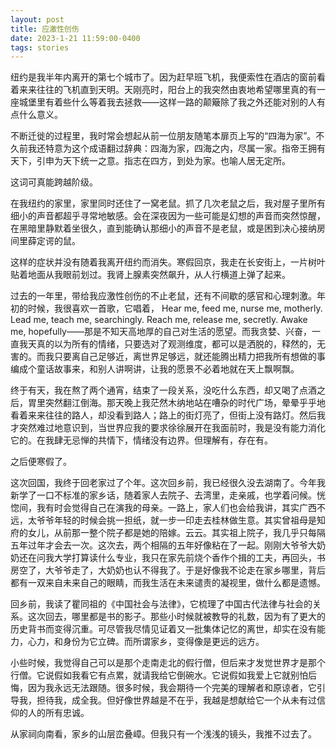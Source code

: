 ```yaml
---
layout: post
title: 应激性创伤
date: 2023-1-21 11:59:00-0400
tags: stories
---
```

纽约是我半年内离开的第七个城市了。因为赶早班飞机，我便索性在酒店的窗前看着来来往往的飞机直到天明。天刚亮时，阳台上的我突然由衷地希望哪里真的有一座城堡里有着些什么等着我去拯救——这样一路的颠簸除了我之外还能对别的人有点什么意义。

不断迁徙的过程里，我时常会想起从前一位朋友随笔本扉页上写的“四海为家”。不久前我还特意为这个成语翻过辞典：四海为家，四海之内，尽属一家。指帝王拥有天下，引申为天下统一之意。指志在四方，到处为家。也喻人居无定所。

这词可真能跨越阶级。

在我纽约的家里，家里同时还住了一窝老鼠。抓了几次老鼠之后，我对屋子里所有细小的声音都超乎寻常地敏感。会在深夜因为一些可能是幻想的声音而突然惊醒，在黑暗里静默着坐很久，直到能确认那细小的声音不是老鼠，或是困到决心接纳房间里薛定谔的鼠。

这样的症状并没有随着我离开纽约而消失。寒假回京，我走在长安街上，一片树叶贴着地面从我眼前划过。我肾上腺素突然飙升，从人行横道上弹了起来。

过去的一年里，带给我应激性创伤的不止老鼠，还有不间歇的感官和心理刺激。年初的时候，我很喜欢一首歌，它唱着， Hear me, feed me, nurse me, motherly. Lead me, teach me, searchingly. Reach me, release me, secretly. Awake me, hopefully——那是不知天高地厚的自己对生活的愿望。而我贪婪、兴奋，一直我天真的以为所有的情绪，只要选对了观测维度，都可以是洒脱的，释然的，无害的。而我只要离自己足够近，离世界足够远，就还能腾出精力把我所有想做的事编成个童话故事来，和别人讲啊讲，让我的愿景不必着地就在天上飘啊飘。

终于有天，我在熬了两个通宵，结束了一段关系，没吃什么东西，却又喝了点酒之后，胃里突然翻江倒海。那天晚上我茫然木纳地站在嘈杂的时代广场，晕晕乎乎地看着来来往往的路人，却没看到路人；路上的街灯亮了，但街上没有路灯。然后我才突然难过地意识到，当世界应我的要求徐徐展开在我面前时，我是没有能力消化它的。在我肆无忌惮的共情下，情绪没有边界。但理解有，存在有。

之后便寒假了。

这次回国，我终于回老家过了个年。这次回乡前，我已经很久没去湖南了。今年我新学了一口不标准的家乡话，随着家人去院子、去湾里，走亲戚，也学着问候。恍惚间，我有时会觉得自己在演我的母亲。一路上，家人们也会给我讲，其实广西不远，太爷爷年轻的时候会挑一担纸，就一步一印走去桂林做生意。其实曾祖母是知府的女儿，从前那一整个院子都是她的陪嫁。云云。其实祖上院子，我几乎只每隔五年过年才会去一次。这次去，两个相隔的五年好像粘在了一起。刚刚大爷爷大奶奶还在问我大学打算读什么专业，我只在家先前烧个香作个揖的工夫，再回头，书房空了，大爷爷走了，大奶奶也认不得我了。于是好像我不论走在家乡哪里，背后都有一双来自未来自己的眼睛，而我生活在未来谴责的凝视里，做什么都是遗憾。

回乡前，我读了瞿同祖的《中国社会与法律》，它梳理了中国古代法律与社会的关系。这次回去，哪里都是书的影子。那些小时候就被教导的礼数，因为有了更大的历史背书而变得沉重。可尽管我尽情见证着又一批集体记忆的离世，却实在没有能力，心力，和身份为它立碑。而所谓家乡，变得像是更远的远方。

小些时候，我觉得自己可以是那个走南走北的假行僧，但后来才发觉世界才是那个行僧。它说假如我看它有点累，就请我给它倒碗水。它说假如我爱上它就别怕后悔，因为我永远无法跟随。很多时候，我会期待一个完美的理解者和原谅者，它引导我，担待我，成全我。但好像世界越是不在乎，我越是想献给它一个从未有过信仰的人的所有忠诚。

从家祠向南看，家乡的山层峦叠嶂。但我只有一个浅浅的镜头，我推不过去了。

